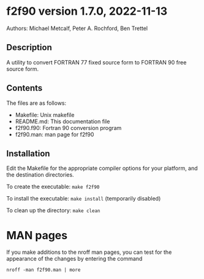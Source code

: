 # f2f90 version 1.7.0, 2022-11-13

Authors: Michael Metcalf, Peter A. Rochford, Ben Trettel

## Description

A utility to convert FORTRAN 77 fixed source form to FORTRAN 90 free source form.

## Contents

The files are as follows:

- Makefile: Unix makefile
- README.md: This documentation file
- f2f90.f90: Fortran 90 conversion program
- f2f90.man: man page for f2f90

## Installation

Edit the Makefile for the appropriate compiler options for your platform, and the destination directories.

To create the executable: `make f2f90`

To install the executable: `make install` (temporarily disabled)

To clean up the directory: `make clean`

# MAN pages

If you make additions to the nroff man pages, you can test for the appearance of the changes by entering the command

    nroff -man f2f90.man | more

